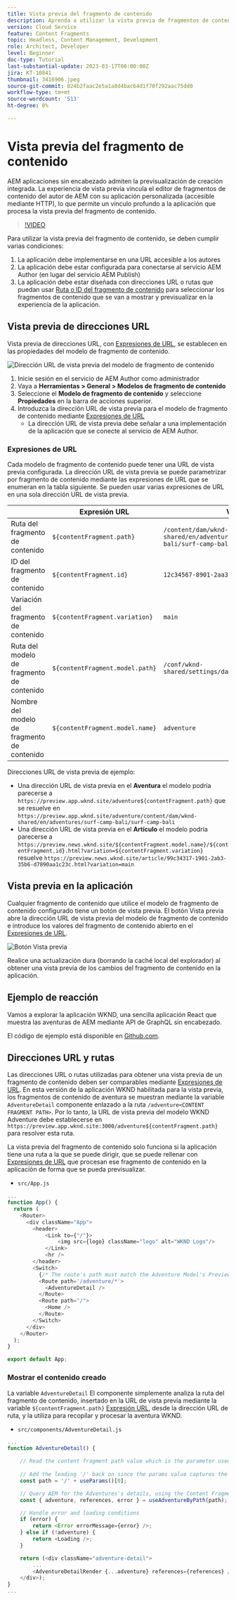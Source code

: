 ```yaml
---
title: Vista previa del fragmento de contenido
description: Aprenda a utilizar la vista previa de fragmentos de contenido para todos los autores a fin de ver rápidamente cómo afectan los cambios de contenido a sus experiencias sin encabezado AEM.
version: Cloud Service
feature: Content Fragments
topic: Headless, Content Management, Development
role: Architect, Developer
level: Beginner
doc-type: Tutorial
last-substantial-update: 2023-03-17T00:00:00Z
jira: KT-10841
thumbnail: 3416906.jpeg
source-git-commit: 024b2faac2e5a1a8d4bac64d1f70f292aac75dd0
workflow-type: tm+mt
source-wordcount: '513'
ht-degree: 0%

---
```



# Vista previa del fragmento de contenido

AEM aplicaciones sin encabezado admiten la previsualización de creación integrada. La experiencia de vista previa vincula el editor de fragmentos de contenido del autor de AEM con su aplicación personalizada (accesible mediante HTTP), lo que permite un vínculo profundo a la aplicación que procesa la vista previa del fragmento de contenido.

>[!VIDEO](https://video.tv.adobe.com/v/3416906/?quality=12&learn=on)

Para utilizar la vista previa del fragmento de contenido, se deben cumplir varias condiciones:

1. La aplicación debe implementarse en una URL accesible a los autores
1. La aplicación debe estar configurada para conectarse al servicio AEM Author (en lugar del servicio AEM Publish)
1. La aplicación debe estar diseñada con direcciones URL o rutas que puedan usar [Ruta o ID del fragmento de contenido](#url-expressions) para seleccionar los fragmentos de contenido que se van a mostrar y previsualizar en la experiencia de la aplicación.

## Vista previa de direcciones URL

Vista previa de direcciones URL, con [Expresiones de URL](#url-expressions), se establecen en las propiedades del modelo de fragmento de contenido.

![Dirección URL de vista previa del modelo de fragmento de contenido](./assets/preview/cf-model-preview-url.png)

1. Inicie sesión en el servicio de AEM Author como administrador
1. Vaya a __Herramientas > General > Modelos de fragmento de contenido__
1. Seleccione el __Modelo de fragmento de contenido__ y seleccione __Propiedades__ en la barra de acciones superior.
1. Introduzca la dirección URL de vista previa para el modelo de fragmento de contenido mediante [Expresiones de URL](#url-expressions)
   + La dirección URL de vista previa debe señalar a una implementación de la aplicación que se conecte al servicio de AEM Author.

### Expresiones de URL

Cada modelo de fragmento de contenido puede tener una URL de vista previa configurada. La dirección URL de vista previa se puede parametrizar por fragmento de contenido mediante las expresiones de URL que se enumeran en la tabla siguiente. Se pueden usar varias expresiones de URL en una sola dirección URL de vista previa.

|  | Expresión URL | Valor |
| --------------------------------------- | ----------------------------------- | ----------- |
| Ruta del fragmento de contenido | `${contentFragment.path}` | `/content/dam/wknd-shared/en/adventures/surf-camp-bali/surf-camp-bali` |
| ID del fragmento de contenido | `${contentFragment.id}` | `12c34567-8901-2aa3-45b6-d7890aa1c23c` |
| Variación del fragmento de contenido | `${contentFragment.variation}` | `main` |
| Ruta del modelo de fragmento de contenido | `${contentFragment.model.path}` | `/conf/wknd-shared/settings/dam/cfm/models/adventure` |
| Nombre del modelo de fragmento de contenido | `${contentFragment.model.name}` | `adventure` |

Direcciones URL de vista previa de ejemplo:

+ Una dirección URL de vista previa en el __Aventura__ el modelo podría parecerse a `https://preview.app.wknd.site/adventure${contentFragment.path}` que se resuelve en `https://preview.app.wknd.site/adventure/content/dam/wknd-shared/en/adventures/surf-camp-bali/surf-camp-bali`
+ Una dirección URL de vista previa en el __Artículo__ el modelo podría parecerse a `https://preview.news.wknd.site/${contentFragment.model.name}/${contentFragment.id}.html?variation=${contentFragment.variation}` resuelve `https://preview.news.wknd.site/article/99c34317-1901-2ab3-35b6-d7890aa1c23c.html?variation=main`

## Vista previa en la aplicación

Cualquier fragmento de contenido que utilice el modelo de fragmento de contenido configurado tiene un botón de vista previa. El botón Vista previa abre la dirección URL de vista previa del modelo de fragmento de contenido e introduce los valores del fragmento de contenido abierto en el [Expresiones de URL](#url-expressions).

![Botón Vista previa](./assets/preview/preview-button.png)

Realice una actualización dura (borrando la caché local del explorador) al obtener una vista previa de los cambios del fragmento de contenido en la aplicación.

## Ejemplo de reacción

Vamos a explorar la aplicación WKND, una sencilla aplicación React que muestra las aventuras de AEM mediante API de GraphQL sin encabezado.

El código de ejemplo está disponible en [Github.com](https://github.com/adobe/aem-guides-wknd-graphql/tree/main/preview-tutorial).

## Direcciones URL y rutas

Las direcciones URL o rutas utilizadas para obtener una vista previa de un fragmento de contenido deben ser comparables mediante [Expresiones de URL](#url-expressions). En esta versión de la aplicación WKND habilitada para la vista previa, los fragmentos de contenido de aventura se muestran mediante la variable `AdventureDetail` componente enlazado a la ruta `/adventure<CONTENT FRAGMENT PATH>`. Por lo tanto, la URL de vista previa del modelo WKND Adventure debe establecerse en `https://preview.app.wknd.site:3000/adventure${contentFragment.path}` para resolver esta ruta.

La vista previa del fragmento de contenido solo funciona si la aplicación tiene una ruta a la que se puede dirigir, que se puede rellenar con [Expresiones de URL](#url-expressions) que procesan ese fragmento de contenido en la aplicación de forma que se pueda previsualizar.

+ `src/App.js`

```javascript
...
function App() {
  return (
    <Router>
      <div className="App">
        <header>
            <Link to={"/"}>
                <img src={logo} className="logo" alt="WKND Logo"/>
            </Link>        
            <hr />
        </header>
        <Switch>
          {/* The route's path must match the Adventure Model's Preview URL expression. In React since the path has `/` you must use wildcards to match instead of the usual `:path` */}
          <Route path='/adventure/*'>
            <AdventureDetail />
          </Route>
          <Route path="/">
            <Home />
          </Route>
        </Switch>
      </div>
    </Router>
  );
}

export default App;
```

### Mostrar el contenido creado

La variable `AdventureDetail` El componente simplemente analiza la ruta del fragmento de contenido, insertado en la URL de vista previa mediante la variable `${contentFragment.path}` [Expresión URL](#url-expressions), desde la dirección URL de ruta, y la utiliza para recopilar y procesar la aventura WKND.

+ `src/components/AdventureDetail.js`

```javascript
...
function AdventureDetail() {

    // Read the content fragment path value which is the parameter used to query for the adventure's details
    
    // Add the leading '/' back on since the params value captures the `*` wildcard in `/adventure/*`, or everything after the first `/` in the Content Fragment path.
    const path = '/' + useParams()[0];

    // Query AEM for the Adventures's details, using the Content Fragment's `path`
    const { adventure, references, error } = useAdventureByPath(path);

    // Handle error and loading conditions
    if (error) {
        return <Error errorMessage={error} />;
    } else if (!adventure) {
        return <Loading />;
    }

    return (<div className="adventure-detail">
        ...
        <AdventureDetailRender {...adventure} references={references} />
    </div>);
}
...
```
